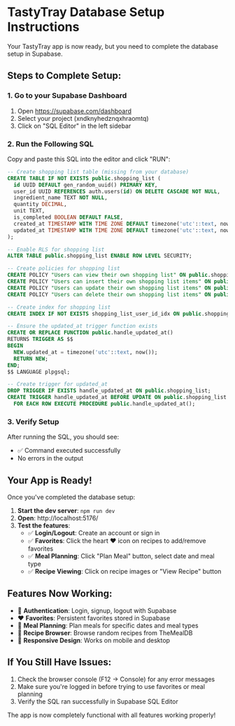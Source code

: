 # TastyTray Database Setup Instructions

Your TastyTray app is now ready, but you need to complete the database setup in Supabase.

## Steps to Complete Setup:

### 1. Go to your Supabase Dashboard
1. Open https://supabase.com/dashboard
2. Select your project (xndknyhedznqxhraomtq)
3. Click on "SQL Editor" in the left sidebar

### 2. Run the Following SQL
Copy and paste this SQL into the editor and click "RUN":

```sql
-- Create shopping list table (missing from your database)
CREATE TABLE IF NOT EXISTS public.shopping_list (
  id UUID DEFAULT gen_random_uuid() PRIMARY KEY,
  user_id UUID REFERENCES auth.users(id) ON DELETE CASCADE NOT NULL,
  ingredient_name TEXT NOT NULL,
  quantity DECIMAL,
  unit TEXT,
  is_completed BOOLEAN DEFAULT FALSE,
  created_at TIMESTAMP WITH TIME ZONE DEFAULT timezone('utc'::text, now()) NOT NULL,
  updated_at TIMESTAMP WITH TIME ZONE DEFAULT timezone('utc'::text, now()) NOT NULL
);

-- Enable RLS for shopping list
ALTER TABLE public.shopping_list ENABLE ROW LEVEL SECURITY;

-- Create policies for shopping list
CREATE POLICY "Users can view their own shopping list" ON public.shopping_list FOR SELECT USING (auth.uid() = user_id);
CREATE POLICY "Users can insert their own shopping list items" ON public.shopping_list FOR INSERT WITH CHECK (auth.uid() = user_id);
CREATE POLICY "Users can update their own shopping list items" ON public.shopping_list FOR UPDATE USING (auth.uid() = user_id);
CREATE POLICY "Users can delete their own shopping list items" ON public.shopping_list FOR DELETE USING (auth.uid() = user_id);

-- Create index for shopping list
CREATE INDEX IF NOT EXISTS shopping_list_user_id_idx ON public.shopping_list(user_id);

-- Ensure the updated_at trigger function exists
CREATE OR REPLACE FUNCTION public.handle_updated_at()
RETURNS TRIGGER AS $$
BEGIN
  NEW.updated_at = timezone('utc'::text, now());
  RETURN NEW;
END;
$$ LANGUAGE plpgsql;

-- Create trigger for updated_at
DROP TRIGGER IF EXISTS handle_updated_at ON public.shopping_list;
CREATE TRIGGER handle_updated_at BEFORE UPDATE ON public.shopping_list
  FOR EACH ROW EXECUTE PROCEDURE public.handle_updated_at();
```

### 3. Verify Setup
After running the SQL, you should see:
- ✅ Command executed successfully
- No errors in the output

## Your App is Ready!

Once you've completed the database setup:

1. **Start the dev server**: `npm run dev`
2. **Open**: http://localhost:5176/
3. **Test the features**:
   - ✅ **Login/Logout**: Create an account or sign in
   - ✅ **Favorites**: Click the heart ❤️ icon on recipes to add/remove favorites
   - ✅ **Meal Planning**: Click "Plan Meal" button, select date and meal type
   - ✅ **Recipe Viewing**: Click on recipe images or "View Recipe" button

## Features Now Working:
- 🔐 **Authentication**: Login, signup, logout with Supabase
- ❤️ **Favorites**: Persistent favorites stored in Supabase
- 📅 **Meal Planning**: Plan meals for specific dates and meal types
- 🍳 **Recipe Browser**: Browse random recipes from TheMealDB
- 📱 **Responsive Design**: Works on mobile and desktop

## If You Still Have Issues:
1. Check the browser console (F12 → Console) for any error messages
2. Make sure you're logged in before trying to use favorites or meal planning
3. Verify the SQL ran successfully in Supabase SQL Editor

The app is now completely functional with all features working properly!
